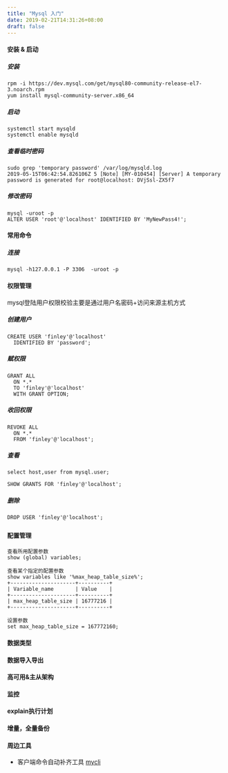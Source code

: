 ```yaml
---
title: "Mysql 入门"
date: 2019-02-21T14:31:26+08:00
draft: false
---
```

#### 安装 & 启动

##### 安装
```
rpm -i https://dev.mysql.com/get/mysql80-community-release-el7-3.noarch.rpm
yum install mysql-community-server.x86_64
```

##### 启动
```
systemctl start mysqld
systemctl enable mysqld
```

##### 查看临时密码
```
sudo grep 'temporary password' /var/log/mysqld.log
2019-05-15T06:42:54.826106Z 5 [Note] [MY-010454] [Server] A temporary password is generated for root@localhost: DVjSsl-ZX5f7
```

##### 修改密码
```
mysql -uroot -p
ALTER USER 'root'@'localhost' IDENTIFIED BY 'MyNewPass4!';
```
#### 常用命令

##### 连接
```
mysql -h127.0.0.1 -P 3306  -uroot -p

```


#### 权限管理 

mysql登陆用户权限校验主要是通过用户名密码+访问来源主机方式

##### 创建用户
```
CREATE USER 'finley'@'localhost'
  IDENTIFIED BY 'password';
```
##### 赋权限
```
GRANT ALL
  ON *.*
  TO 'finley'@'localhost'
  WITH GRANT OPTION;
```
##### 收回权限
```
REVOKE ALL
  ON *.*
  FROM 'finley'@'localhost';
```
##### 查看
```
select host,user from mysql.user;

SHOW GRANTS FOR 'finley'@'localhost';
```
##### 删除
```
DROP USER 'finley'@'localhost';
```

##### 


#### 配置管理

```
查看所用配置参数
show (global) variables;

查看某个指定的配置参数
show variables like '%max_heap_table_size%';  
+---------------------+----------+   
| Variable_name       | Value    |
+---------------------+----------+
| max_heap_table_size | 16777216 |
+---------------------+----------+

设置参数
set max_heap_table_size = 167772160;                                                                                                                             
```
#### 数据类型 

#### 数据导入导出 

#### 高可用&主从架构

#### 监控 

#### explain执行计划  

#### 增量，全量备份

#### 周边工具 

- 客户端命令自动补齐工具 [mycli](https://github.com/dbcli/mycli)
 
